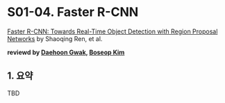 # S01-04. Faster R-CNN

[Faster R-CNN: Towards Real-Time Object Detection with Region Proposal Networks](https://arxiv.org/abs/1506.01497) by Shaoqing Ren, et al.

**reviewd by [Daehoon Gwak](https://github.com/eogns282), [Boseop Kim](https://github.com/aisolab)**

## 1. 요약

TBD
